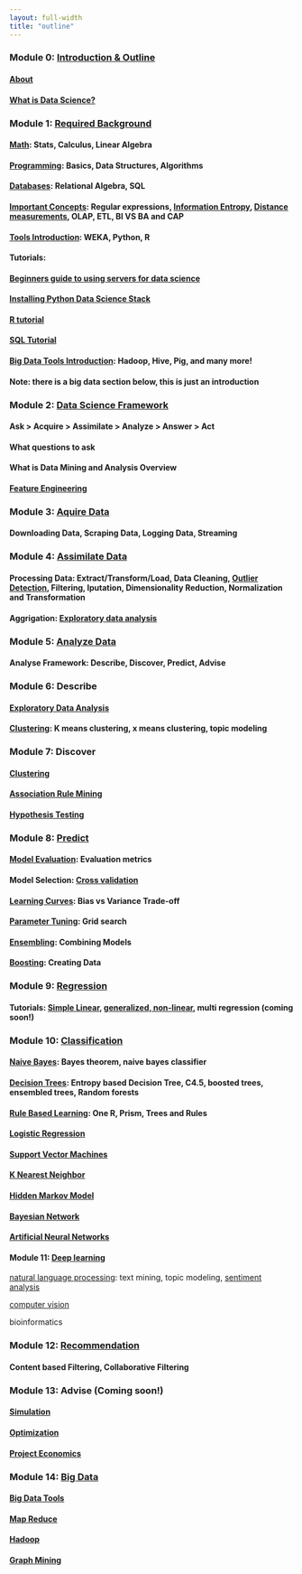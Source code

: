 ```yaml
---
layout: full-width
title: "outline"
---
```


### Module 0: [Introduction & Outline](outline.html)

####  [About](about.html)

#### [What is Data Science?](what-is-data-science)

### Module 1: [Required Background](/required-background)

#### [Math](required-background-math): Stats, Calculus, Linear Algebra

#### [Programming](required-background-programming): Basics, Data Structures, Algorithms

#### [Databases](required-background-databases): Relational Algebra, SQL

#### [Important Concepts](important-concepts): Regular expressions, [Information Entropy](/information-entropy), [Distance measurements](/distance-measurements), OLAP, ETL, BI VS BA and CAP 

#### [Tools Introduction](opensource-tools-for-datascience): WEKA, Python, R

#### Tutorials:

#### [Beginners guide to using servers for data science](/beginner-tutorial-how-to-get-started-with-data-science-using-servers)

#### [Installing Python Data Science Stack](/how-to-install-the-python-data-science-stack-on-a-remote-server)

#### [R tutorial](r-programming-tutorial)

#### [SQL Tutorial](sql-introduction)

#### [Big Data Tools Introduction](opensource-bigdata-tools/): Hadoop, Hive, Pig, and many more!

#### Note: there is a big data section below, this is just an introduction

### Module 2: [Data Science Framework](data-science-framework)

#### Ask > Acquire > Assimilate > Analyze > Answer > Act

#### What questions to ask

#### What is Data Mining and Analysis Overview

#### [Feature Engineering](feature-engineering)

### Module 3: [Aquire Data](aquiring-data)

#### Downloading Data, Scraping Data, Logging Data, Streaming

### Module 4: [Assimilate Data](assimilating-data)

#### Processing Data: Extract/Transform/Load, Data Cleaning, [Outlier Detection](/outlier-detection), Filtering, Iputation, Dimensionality Reduction, Normalization and Transformation

#### Aggrigation: [Exploratory data analysis](exploratory-data-analysis)

### Module 5: [Analyze Data](analyze-data)

#### Analyse Framework: Describe, Discover, Predict, Advise

### Module 6: Describe

#### [Exploratory Data Analysis](exploratory-data-analysis)

#### [Clustering](clustering): K means clustering, x means clustering, topic modeling

### Module 7: Discover

#### [Clustering](clustering)

#### [Association Rule Mining](association-rule-mining)

#### [Hypothesis Testing](hypothesis-testing)

### Module 8: [Predict](predict)

#### [Model Evaluation](model-evaluation): Evaluation metrics

#### Model Selection: [Cross validation](cross-validation)

#### [Learning Curves](learning-curves): Bias vs Variance Trade-off

#### [Parameter Tuning](parameter-tuning): Grid search

#### [Ensembling](ensembling): Combining Models

#### [Boosting](boosting): Creating Data

### Module 9: [Regression](regressio/)

#### Tutorials: [Simple Linear](http://nbviewer.ipython.org/github/datascienceguide/datascienceguide.github.io/blob/master/tutorials/Linear-Regression-Tutorial.ipynb), [generalized, non-linear](http://nbviewer.ipython.org/github/datascienceguide/datascienceguide.github.io/blob/master/tutorials/Non-Linear-Regression-Tutorial.ipynb), multi regression (coming soon!)

### Module 10: [Classification](classification)

#### [Naive Bayes](naive-bayes-classifier): Bayes theorem, naive bayes classifier

#### [Decision Trees](decision-trees): Entropy based Decision Tree, C4.5, boosted trees, ensembled trees, Random forests

#### [Rule Based Learning](rule-based-learning): One R, Prism, Trees and Rules

#### [Logistic Regression](logistic-regression)

#### [Support Vector Machines](support-vector-machine)

#### [K Nearest Neighbor](k-nearest-neighbor)

#### [Hidden Markov Model](hidden-markov-model)

#### [Bayesian Network](bayesian-network)

#### [Artificial Neural Networks](neural-network)

#### Module 11: [Deep learning](deep-learning)

[natural language processing](natural-language-processing): text mining, topic modeling, [sentiment analysis](/sentiment-analysis)

[computer vision](/computer-vision)

bioinformatics

### Module 12: [Recommendation](recommendation)

#### Content based Filtering, Collaborative Filtering

### Module 13: Advise (Coming soon!)

#### [Simulation](simulation)

#### [Optimization](optimization)

#### [Project Economics](project-economics)
	
### Module 14: [Big Data](big-data-fundamentals)

#### [Big Data Tools](opensource-bigdata-tools)

#### [Map Reduce](map-reduce)

#### [Hadoop](hadoop-tutorial)

#### [Graph Mining](graph-mining)
